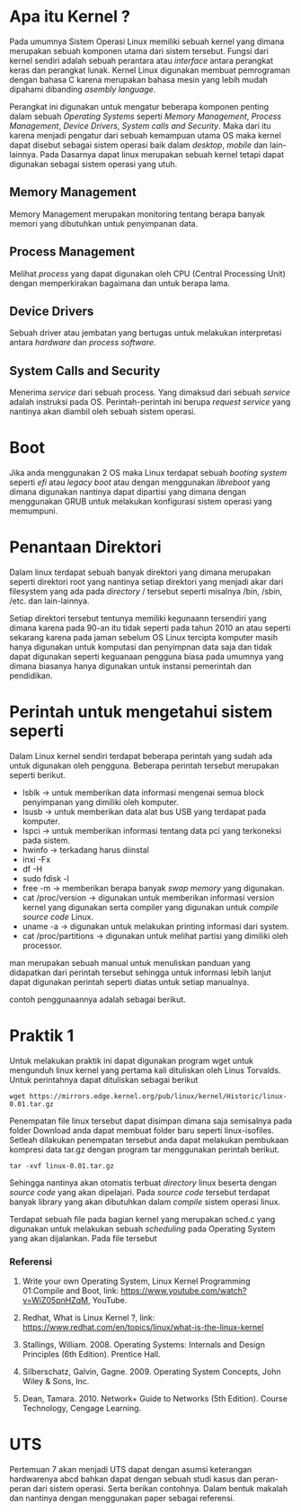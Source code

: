 # Apa itu Kernel ? 

Pada umumnya Sistem Operasi Linux memiliki sebuah kernel yang dimana merupakan sebuah komponen utama dari sistem tersebut. Fungsi dari kernel sendiri adalah sebuah perantara atau _interface_ antara perangkat keras dan perangkat lunak. Kernel Linux digunakan membuat pemrograman dengan bahasa C karena merupakan bahasa mesin yang lebih mudah dipahami dibanding _asembly language_. 

Perangkat ini digunakan untuk mengatur beberapa komponen penting dalam sebuah _Operating Systems_ seperti _Memory Management_, _Process Management_, _Device Drivers_, _System calls and Security_. Maka dari itu karena menjadi pengatur dari sebuah kemampuan utama OS maka kernel dapat disebut sebagai sistem operasi baik dalam _desktop_, _mobile_ dan lain-lainnya. Pada Dasarnya dapat linux merupakan sebuah kernel tetapi dapat digunakan sebagai sistem operasi yang utuh.

## Memory Management

Memory Management merupakan monitoring tentang berapa banyak memori yang dibutuhkan untuk penyimpanan data.

## Process Management

Melihat _process_ yang dapat digunakan oleh CPU (Central Processing Unit) dengan memperkirakan bagaimana dan untuk berapa lama.

## Device Drivers

Sebuah driver atau jembatan yang bertugas untuk melakukan interpretasi antara _hardware_ dan _process software_. 

## System Calls and Security 

Menerima _service_ dari sebuah process. Yang dimaksud dari sebuah _service_ adalah instruksi pada OS. Perintah-perintah ini berupa _request service_ yang nantinya akan diambil oleh sebuah sistem operasi.    

# Boot

Jika anda menggunakan 2 OS maka Linux terdapat sebuah _booting system_ seperti _efi_ atau _legacy boot_ atau dengan menggunakan _libreboot_ yang dimana digunakan nantinya dapat dipartisi yang dimana dengan menggunakan GRUB untuk melakukan konfigurasi sistem operasi yang memumpuni.

# Penantaan Direktori

Dalam linux terdapat sebuah banyak direktori yang dimana merupakan seperti direktori root yang nantinya setiap direktori yang menjadi akar dari filesystem yang ada pada _directory_ / tersebut seperti misalnya /bin, /sbin, /etc. dan lain-lainnya.

Setiap direktori tersebut tentunya memiliki kegunaann tersendiri yang dimana karena pada 90-an itu tidak seperti pada tahun 2010 an atau seperti sekarang karena pada jaman sebelum OS Linux tercipta komputer masih hanya digunakan untuk komputasi dan penyimpnan data saja dan tidak dapat digunakan seperti keguanaan pengguna biasa pada umumnya yang dimana biasanya hanya digunakan untuk instansi pemerintah dan pendidikan. 

# Perintah untuk mengetahui sistem seperti 

Dalam Linux kernel sendiri terdapat beberapa perintah yang sudah ada untuk digunakan oleh pengguna. Beberapa perintah tersebut merupakan seperti berikut.

- lsblk -> untuk memberikan data informasi mengenai semua block penyimpanan yang dimiliki oleh komputer. 
- lsusb -> untuk memberikan data alat bus USB yang terdapat pada komputer.
- lspci -> untuk memberikan informasi tentang data pci yang terkoneksi pada sistem. 
- hwinfo -> terkadang harus diinstal
- inxi -Fx
- df -H
- sudo fdisk -l
- free -m -> memberikan berapa banyak _swap memory_ yang digunakan.  
- cat /proc/version -> digunakan untuk memberikan informasi version kernel yang digunakan serta compiler yang digunakan untuk _compile source code_ Linux.
- uname -a -> digunakan untuk melakukan printing informasi dari system.
- cat /proc/partitions -> digunakan untuk melihat partisi yang dimiliki oleh processor.

man merupakan sebuah manual untuk menuliskan panduan yang didapatkan dari perintah tersebut sehingga untuk informasi lebih lanjut dapat digunakan perintah seperti diatas untuk setiap manualnya.

contoh penggunaannya adalah sebagai berikut.


# Praktik 1

Untuk melakukan praktik ini dapat digunakan program wget untuk mengunduh linux kernel yang pertama kali dituliskan oleh Linus Torvalds. Untuk perintahnya dapat dituliskan sebagai berikut

    wget https://mirrors.edge.kernel.org/pub/linux/kernel/Historic/linux-0.01.tar.gz

Penempatan file linux tersebut dapat disimpan dimana saja semisalnya pada folder Download anda dapat membuat folder baru seperti linux-isofiles. Setleah dilakukan penempatan tersebut anda dapat melakukan pembukaan kompresi data tar.gz dengan program tar menggunakan perintah berikut.

    tar -xvf linux-0.01.tar.gz

Sehingga nantinya akan otomatis terbuat _directory_ linux beserta dengan _source code_ yang akan dipelajari. Pada _source code_ tersebut terdapat banyak library yang akan dibutuhkan dalam _compile_ sistem operasi linux.  

Terdapat sebuah file pada bagian kernel yang merupakan sched.c yang digunakan untuk melakukan sebuah _scheduling_ pada Operating System yang akan dijalankan. Pada file tersebut 


### Referensi

1. Write your own Operating System, Linux Kernel Programming 01:Compile and Boot, link: https://www.youtube.com/watch?v=WiZ05pnHZqM, YouTube.

2. Redhat, What is Linux Kernel ?, link: https://www.redhat.com/en/topics/linux/what-is-the-linux-kernel 
3. Stallings, William. 2008. Operating Systems: Internals and Design Principles (6th Edition). Prentice Hall. 

4. Silberschatz, Galvin, Gagne. 2009. Operating System Concepts, John Wiley & Sons, Inc.

5. Dean, Tamara. 2010. Network+ Guide to Networks (5th Edition). Course Technology, Cengage Learning.

# UTS

Pertemuan 7 akan menjadi UTS dapat dengan asumsi keterangan hardwarenya abcd bahkan dapat dengan sebuah studi kasus dan peran-peran dari sistem operasi. Serta berikan contohnya. Dalam bentuk makalah dan nantinya dengan menggunakan paper sebagai referensi.
